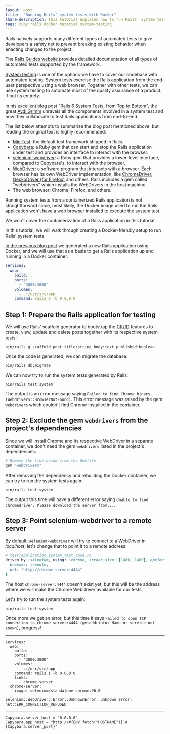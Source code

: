 ```yaml
---
layout: post
title:  "Running Rails' system tests with Docker"
share-description: This tutorial explains how to run Rails' system tests using a Docker container.
tags: ruby rails docker tutorial system-testing
---
```


Rails natively supports many different types of automated tests to give developers a safety net to prevent breaking existing behavior when enacting changes to the project.

The [Rails Guides website](https://guides.rubyonrails.org/testing.html) provides detailed documentation of all types of automated tests supported by the framework.

[System testing](https://guides.rubyonrails.org/testing.html#system-testing) is one of the options we have to cover our codebase with automated testing. System tests exercise the Rails application from the end-user perspective using a web browser. Together with other tests, we can use system testing to automate most of the quality assurance of a product, if not its entirety.

In his excellent blog post ["Rails 6 System Tests, from Top to Bottom"](https://avdi.codes/rails-6-system-tests-from-top-to-bottom/), the great [Avdi Grimm](https://twitter.com/avdi) unravels all the components involved in a system test and how they collaborate to test Rails applications from end-to-end.

The list below attempts to summarize the blog post mentioned above, but reading the original text is highly recommended:

- [MiniTest](https://github.com/seattlerb/minitest): the default test framework shipped in Rails.
- [Capybara](https://github.com/teamcapybara/capybara): a Ruby gem that can start and stop the Rails application under test and provides an interface to interact with the browser.
- [selenium-webdriver](https://rubygems.org/gems/selenium-webdriver/versions/2.53.4): a Ruby gem that provides a lower-level interface, compared to Capybara's, to interact with the browser.
- [WebDriver](https://www.selenium.dev/documentation/webdriver/): a software program that interacts with a browser. Each browser has its own WebDriver implementation, like [ChromeDriver](https://chromedriver.chromium.org/), [GeckoDriver (for Firefox)](https://firefox-source-docs.mozilla.org/testing/geckodriver/) and others. Rails includes a gem called "webdrivers" which installs the WebDrivers in the host machine.
- The web browser: Chrome, Firefox, and others.

Running system tests from a containerized Rails application is not straightforward since, most likely, the Docker image used to run the Rails application won't have a web browser installed to execute the system test.

We won't cover the containerization of a Rails application in this tutorial.

In this tutorial, we will walk through creating a Docker-friendly setup to run Rails' system tests.

[In the previous blog post](https://nicolasiensen.github.io/2022-02-01-creating-a-new-rails-application-with-docker/) we generated a new Rails application using Docker, and we will use that as a basis to get a Rails application up and running in a Docker container.

```yaml
services:
  web:
    build: .
    ports:
      - "3000:3000"
    volumes:
      - .:/usr/src/app
    command: rails s -b 0.0.0.0
```

## Step 1: Prepare the Rails application for testing

We will use Rails' scaffold generator to bootstrap the [CRUD](https://en.wikipedia.org/wiki/Create,_read,_update_and_delete) features to create, view, update and delete posts together with its respective system tests:

```
bin/rails g scaffold post title:string body:text published:boolean
```

Once the code is generated, we can migrate the database:

```
bin/rails db:migrate
```

We can now try to run the system tests generated by Rails:

```
bin/rails test:system
```

The output is an error message saying `Failed to find Chrome binary. (Webdrivers::BrowserNotFound)`. This error message was raised by the gem `webdrivers` which couldn't find Chrome installed in the container.

## Step 2: Exclude the gem `webdrivers` from the project's dependencies

Since we will install Chrome and its respective WebDriver in a separate container, we don't need the gem `webdrivers` listed in the project's dependencies:

```ruby
# Remove the line below from the Gemfile
gem "webdrivers"
```

After removing the dependency and rebuilding the Docker container, we can try to run the system tests again:

```
bin/rails test:system
```

The output this time will have a different error saying `Unable to find chromedriver. Please download the server from...`.

## Step 3: Point selenium-webdriver to a remote server

By default, `selenium-webdriver` will try to connect to a WebDriver in *localhost*, let's change that to point it to a remote address:

```ruby
# test/application_system_test_case.rb
driven_by :selenium, using: :chrome, screen_size: [1400, 1400], options: {
  browser: :remote,
  url: "http://chrome-server:4444"
}
```

The host `chrome-server:4444` doesn't exist yet, but this will be the address where we will make the Chrome WebDriver available for our tests.

Let's try to run the system tests again:

```
bin/rails test:system
```

Once more we get an error, but this time it says `Failed to open TCP connection to chrome-server:4444 (getaddrinfo: Name or service not known)`, progress!

---

```
services:
  web:
    build: .
    ports:
      - "3000:3000"
    volumes:
      - .:/usr/src/app
    command: rails s -b 0.0.0.0
    links:
      - chrome-server
  chrome-server:
    image: selenium/standalone-chrome:96.0
```

```
Selenium::WebDriver::Error::UnknownError: unknown error: net::ERR_CONNECTION_REFUSED
```

---

```
Capybara.server_host = "0.0.0.0"
Capybara.app_host = "http://#{ENV.fetch("HOSTNAME")}:#{Capybara.server_port}"
```
